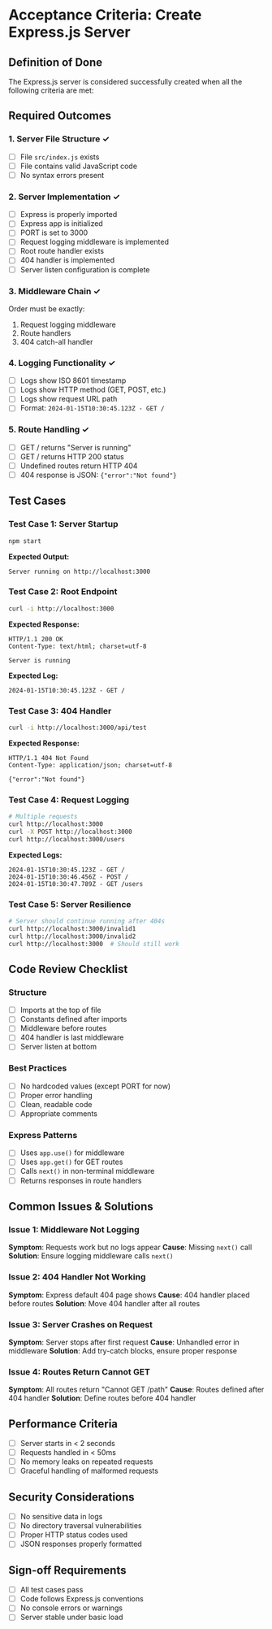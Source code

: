 # Acceptance Criteria: Create Express.js Server

## Definition of Done
The Express.js server is considered successfully created when all the following criteria are met:

## Required Outcomes

### 1. Server File Structure ✓
- [ ] File `src/index.js` exists
- [ ] File contains valid JavaScript code
- [ ] No syntax errors present

### 2. Server Implementation ✓
- [ ] Express is properly imported
- [ ] Express app is initialized
- [ ] PORT is set to 3000
- [ ] Request logging middleware is implemented
- [ ] Root route handler exists
- [ ] 404 handler is implemented
- [ ] Server listen configuration is complete

### 3. Middleware Chain ✓
Order must be exactly:
1. Request logging middleware
2. Route handlers
3. 404 catch-all handler

### 4. Logging Functionality ✓
- [ ] Logs show ISO 8601 timestamp
- [ ] Logs show HTTP method (GET, POST, etc.)
- [ ] Logs show request URL path
- [ ] Format: `2024-01-15T10:30:45.123Z - GET /`

### 5. Route Handling ✓
- [ ] GET / returns "Server is running"
- [ ] GET / returns HTTP 200 status
- [ ] Undefined routes return HTTP 404
- [ ] 404 response is JSON: `{"error":"Not found"}`

## Test Cases

### Test Case 1: Server Startup
```bash
npm start
```
**Expected Output:**
```
Server running on http://localhost:3000
```

### Test Case 2: Root Endpoint
```bash
curl -i http://localhost:3000
```
**Expected Response:**
```
HTTP/1.1 200 OK
Content-Type: text/html; charset=utf-8

Server is running
```
**Expected Log:**
```
2024-01-15T10:30:45.123Z - GET /
```

### Test Case 3: 404 Handler
```bash
curl -i http://localhost:3000/api/test
```
**Expected Response:**
```
HTTP/1.1 404 Not Found
Content-Type: application/json; charset=utf-8

{"error":"Not found"}
```

### Test Case 4: Request Logging
```bash
# Multiple requests
curl http://localhost:3000
curl -X POST http://localhost:3000
curl http://localhost:3000/users
```
**Expected Logs:**
```
2024-01-15T10:30:45.123Z - GET /
2024-01-15T10:30:46.456Z - POST /
2024-01-15T10:30:47.789Z - GET /users
```

### Test Case 5: Server Resilience
```bash
# Server should continue running after 404s
curl http://localhost:3000/invalid1
curl http://localhost:3000/invalid2
curl http://localhost:3000  # Should still work
```

## Code Review Checklist

### Structure
- [ ] Imports at the top of file
- [ ] Constants defined after imports
- [ ] Middleware before routes
- [ ] 404 handler is last middleware
- [ ] Server listen at bottom

### Best Practices
- [ ] No hardcoded values (except PORT for now)
- [ ] Proper error handling
- [ ] Clean, readable code
- [ ] Appropriate comments

### Express Patterns
- [ ] Uses `app.use()` for middleware
- [ ] Uses `app.get()` for GET routes
- [ ] Calls `next()` in non-terminal middleware
- [ ] Returns responses in route handlers

## Common Issues & Solutions

### Issue 1: Middleware Not Logging
**Symptom**: Requests work but no logs appear
**Cause**: Missing `next()` call
**Solution**: Ensure logging middleware calls `next()`

### Issue 2: 404 Handler Not Working
**Symptom**: Express default 404 page shows
**Cause**: 404 handler placed before routes
**Solution**: Move 404 handler after all routes

### Issue 3: Server Crashes on Request
**Symptom**: Server stops after first request
**Cause**: Unhandled error in middleware
**Solution**: Add try-catch blocks, ensure proper response

### Issue 4: Routes Return Cannot GET
**Symptom**: All routes return "Cannot GET /path"
**Cause**: Routes defined after 404 handler
**Solution**: Define routes before 404 handler

## Performance Criteria
- [ ] Server starts in < 2 seconds
- [ ] Requests handled in < 50ms
- [ ] No memory leaks on repeated requests
- [ ] Graceful handling of malformed requests

## Security Considerations
- [ ] No sensitive data in logs
- [ ] No directory traversal vulnerabilities
- [ ] Proper HTTP status codes used
- [ ] JSON responses properly formatted

## Sign-off Requirements
- [ ] All test cases pass
- [ ] Code follows Express.js conventions
- [ ] No console errors or warnings
- [ ] Server stable under basic load